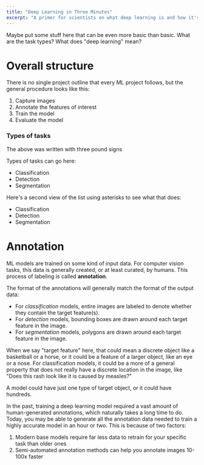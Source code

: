 ```yaml
---
title: "Deep Learning in Three Minutes"
excerpt: "A primer for scientists on what deep learning is and how it's used for computer vision tasks."
---
```


Maybe put some stuff here that can be even more basic than basic. What are the task types? What does "deep learning" mean?



# Overall structure

There is no single project outline that every ML project follows, but the general procedure looks like this:

1. Capture images
2. Annotate the features of interest
3. Train the model
4. Evaluate the model

### Types of tasks

The above was written with three pound signs

Types of tasks can go here:

- Classification
- Detection
- Segmentation

Here's a second view of the list using asterisks to see what that does:

* Classification
* Detection
* Segmentation

# Annotation

ML models are trained on some kind of input data. For computer vision tasks, this data is generally created, or at least curated, by humans. This process of labeling is called **annotation**.

The format of the annotations will generally match the format of the output data:

- For *classification* models, entire images are labeled to denote whether they contain the target feature(s).
- For *detection* models, bounding boxes are drawn around each target feature in the image.
- For *segmentation* models, polygons are drawn around each target feature in the image.

When we say "target feature" here, that could mean a discrete object like a basketball or a horse, or it could be a feature of a larger object, like an eye or a nose. For classification models, it could be a more of a general property that does not really have a discrete location in the image, like "Does this rash look like it is caused by measles?" 

A model could have just one type of target object, or it could have hundreds. 

In the past, training a deep learning model required a vast amount of human-generated annotations, which naturally takes a long time to do. Today, you may be able to generate all the annotation data needed to train a highly accurate model in an hour or two. This is because of two factors:

1. Modern base models require far less data to retrain for your specific task than older ones
2. Semi-automated annotation methods can help you annotate images 10-100x faster